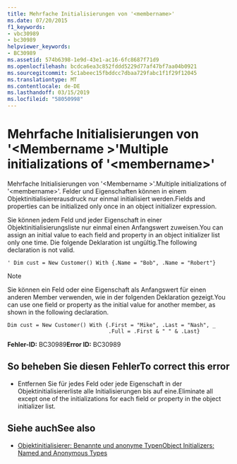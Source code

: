 ```yaml
---
title: Mehrfache Initialisierungen von '<membername>'
ms.date: 07/20/2015
f1_keywords:
- vbc30989
- bc30989
helpviewer_keywords:
- BC30989
ms.assetid: 574b6398-1e9d-43e1-ac16-6fc8687f71d9
ms.openlocfilehash: bcdca6ea3c852fddd5229d77af47bf7aa04b0921
ms.sourcegitcommit: 5c1abeec15fbddcc7dbaa729fabc1f1f29f12045
ms.translationtype: MT
ms.contentlocale: de-DE
ms.lasthandoff: 03/15/2019
ms.locfileid: "58050998"
---
```

# <a name="multiple-initializations-of-membername"></a><span data-ttu-id="b5513-102">Mehrfache Initialisierungen von '\<Membername >'</span><span class="sxs-lookup"><span data-stu-id="b5513-102">Multiple initializations of '\<membername>'</span></span>
<span data-ttu-id="b5513-103">Mehrfache Initialisierungen von '\<Membername >'.</span><span class="sxs-lookup"><span data-stu-id="b5513-103">Multiple initializations of '\<membername>'.</span></span> <span data-ttu-id="b5513-104">Felder und Eigenschaften können in einem Objektinitialisiererausdruck nur einmal initialisiert werden.</span><span class="sxs-lookup"><span data-stu-id="b5513-104">Fields and properties can be initialized only once in an object initializer expression.</span></span>  
  
 <span data-ttu-id="b5513-105">Sie können jedem Feld und jeder Eigenschaft in einer Objektinitialisierungsliste nur einmal einen Anfangswert zuweisen.</span><span class="sxs-lookup"><span data-stu-id="b5513-105">You can assign an initial value to each field and property in an object initializer list only one time.</span></span> <span data-ttu-id="b5513-106">Die folgende Deklaration ist ungültig.</span><span class="sxs-lookup"><span data-stu-id="b5513-106">The following declaration is not valid.</span></span>  
  
```  
' Dim cust = New Customer() With {.Name = "Bob", .Name = "Robert"}  
```  
  
> [!NOTE]
>  <span data-ttu-id="b5513-107">Sie können ein Feld oder eine Eigenschaft als Anfangswert für einen anderen Member verwenden, wie in der folgenden Deklaration gezeigt.</span><span class="sxs-lookup"><span data-stu-id="b5513-107">You can use one field or property as the initial value for another member, as shown in the following declaration.</span></span>  
  
```  
Dim cust = New Customer() With {.First = "Mike", .Last = "Nash", _  
                                .Full = .First & " " & .Last}  
```  
  
 <span data-ttu-id="b5513-108">**Fehler-ID:** BC30989</span><span class="sxs-lookup"><span data-stu-id="b5513-108">**Error ID:** BC30989</span></span>  
  
## <a name="to-correct-this-error"></a><span data-ttu-id="b5513-109">So beheben Sie diesen Fehler</span><span class="sxs-lookup"><span data-stu-id="b5513-109">To correct this error</span></span>  
  
-   <span data-ttu-id="b5513-110">Entfernen Sie für jedes Feld oder jede Eigenschaft in der Objektinitialisiererliste alle Initialisierungen bis auf eine.</span><span class="sxs-lookup"><span data-stu-id="b5513-110">Eliminate all except one of the initializations for each field or property in the object initializer list.</span></span>  
  
## <a name="see-also"></a><span data-ttu-id="b5513-111">Siehe auch</span><span class="sxs-lookup"><span data-stu-id="b5513-111">See also</span></span>

- [<span data-ttu-id="b5513-112">Objektinitialisierer: Benannte und anonyme Typen</span><span class="sxs-lookup"><span data-stu-id="b5513-112">Object Initializers: Named and Anonymous Types</span></span>](../../visual-basic/programming-guide/language-features/objects-and-classes/object-initializers-named-and-anonymous-types.md)
